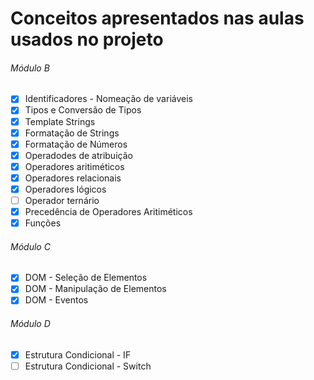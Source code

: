 # Conceitos apresentados nas aulas usados no projeto
###### Módulo B
- [x] Identificadores - Nomeação de variáveis
- [x] Tipos e Conversão de Tipos
- [x] Template Strings
- [x] Formatação de Strings
- [x] Formatação de Números
- [x] Operadodes de atribuição
- [x] Operadores aritiméticos
- [x] Operadores relacionais
- [x] Operadores lógicos
- [ ] Operador ternário
- [x] Precedência de Operadores Aritiméticos
- [x] Funções 
###### Módulo C
- [x] DOM - Seleção de Elementos
- [x] DOM - Manipulação de Elementos
- [x] DOM - Eventos
###### Módulo D
- [x] Estrutura Condicional - IF
- [ ] Estrutura Condicional - Switch